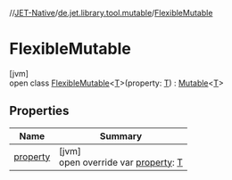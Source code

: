 //[JET-Native](../../../index.md)/[de.jet.library.tool.mutable](../index.md)/[FlexibleMutable](index.md)

# FlexibleMutable

[jvm]\
open class [FlexibleMutable](index.md)&lt;[T](index.md)&gt;(property: [T](index.md)) : [Mutable](../-mutable/index.md)&lt;[T](index.md)&gt;

## Properties

| Name | Summary |
|---|---|
| [property](property.md) | [jvm]<br>open override var [property](property.md): [T](index.md) |
